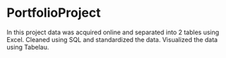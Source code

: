# PortfolioProject
In this project data was acquired online and separated into 2 tables using Excel.
Cleaned using SQL and standardized the data.
Visualized the data using Tabelau.
